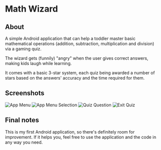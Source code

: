 # Math Wizard

## About

A simple Android application that can help a toddler master basic mathematical operations (addition, subtraction, multiplication and division) via a gaming quiz.

The wizard gets (funnily) "angry" when the user gives correct answers, making kids laugh while learning.

It comes with a basic 3-star system, each quiz being awarded a number of stars based on the answers' accuracy and the time required for them.

## Screenshots

![App Menu](mw_menu.jpg)
![App Menu Selection](mw_menu_selection.png)
![Quiz Question](mw_question.jpg)
![Exit Quiz](mw_exit.jpg)

## Final notes

This is my first Android application, so there's definitely room for improvement. If it helps you, feel free to use the application and the code in any way you need.
